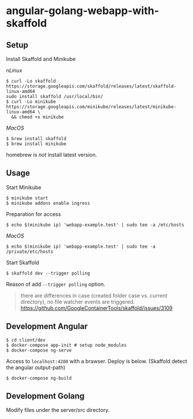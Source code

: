 # angular-golang-webapp-with-skaffold

## Setup
Install Skaffold and Minikube

n*Linux*
``` shell
$ curl -Lo skaffold https://storage.googleapis.com/skaffold/releases/latest/skaffold-linux-amd64
sudo install skaffold /usr/local/bin/
$ curl -Lo minikube https://storage.googleapis.com/minikube/releases/latest/minikube-linux-amd64 \
  && chmod +x minikube
```

*MacOS*
``` shell
$ brew install skaffold
$ brew install minikube
```
homebrew is *not* install latest version.

## Usage
Start Minikube
``` shell
$ minikube start
$ minikube addons enable ingress
```

Preparation for access
``` shell
$ echo $(minikube ip) 'webapp-example.test' | sudo tee -a /etc/hosts
```

*MacOS*
``` shell
$ echo $(minikube ip) 'webapp-example.test' | sudo tee -a /private/etc/hosts
```

Start Skaffold
``` shell
$ skaffold dev --trigger polling
```
Reason of add `--trigger polling` option.
>there are differences in case (created folder case vs. current directory), no file watcher events are triggered.
https://github.com/GoogleContainerTools/skaffold/issues/3109

## Development Angular

``` shell
$ cd client/dev
$ docker-compose app-init # setup node_modules
$ docker-compose ng-serve
```

Access to `localhost:4200` with a brawser.
Deploy is below.
(Skaffold detect the angular output-path)

``` shell
$ docker-compose ng-build
```

## Development Golang
Modify files under the server/src directory.
